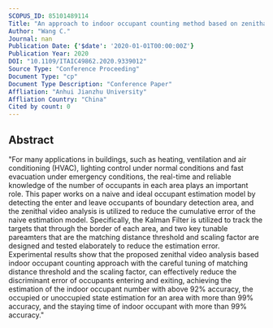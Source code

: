 ```yaml
---
SCOPUS_ID: 85101489114
Title: "An approach to indoor occupant counting method based on zenithal video analysis"
Author: "Wang C."
Journal: nan
Publication Date: {'$date': '2020-01-01T00:00:00Z'}
Publication Year: 2020
DOI: "10.1109/ITAIC49862.2020.9339012"
Source Type: "Conference Proceeding"
Document Type: "cp"
Document Type Description: "Conference Paper"
Affliation: "Anhui Jianzhu University"
Affliation Country: "China"
Cited by count: 0
---
```


## Abstract
"For many applications in buildings, such as heating, ventilation and air conditioning (HVAC), lighting control under normal conditions and fast evacuation under emergency conditions, the real-time and reliable knowledge of the number of occupants in each area plays an important role. This paper works on a naive and ideal occupant estimation model by detecting the enter and leave occupants of boundary detection area, and the zenithal video analysis is utilized to reduce the cumulative error of the naive estimation model. Specifically, the Kalman Filter is utilized to track the targets that through the border of each area, and two key tunable pareamters that are the matching distance threshold and scaling factor are designed and tested elaborately to reduce the estimation error. Experimental results show that the proposed zenithal video analysis based indoor occupant counting approach with the careful tuning of matching distance threshold and the scaling factor, can effectively reduce the discriminant error of occupants entering and exiting, achieving the estimation of the indoor occupant number with above 92% accuracy, the occupied or unoccupied state estimation for an area with more than 99% accuracy, and the staying time of indoor occupant with more than 99% accuracy."
